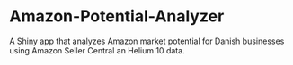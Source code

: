 # Amazon-Potential-Analyzer
A Shiny app that analyzes Amazon market potential for Danish businesses using Amazon Seller Central an Helium 10 data.
